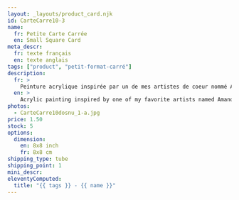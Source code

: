 ```yaml
---
layout: _layouts/product_card.njk
id: CarteCarre10-3
name:
  fr: Petite Carte Carrée
  en: Small Square Card
meta_descr:
  fr: texte français
  en: texte anglais
tags: ["product", "petit-format-carré"]
description:
  fr: >
    Peinture acrylique inspirée par un de mes artistes de coeur nommé Amano Yoshitaka, en apposant les traits de ce couple à l'encre de chine, contrastant avec le fond coloré.
  en: >
    Acrylic painting inspired by one of my favorite artists named Amano Yoshitaka, applying the features of this couple in Indian ink, contrasting with the colored background.
photos:
  - CarteCarre10dosnu_1-a.jpg
price: 1.50
stock: 5
options:
  dimension:
    en: 8x8 inch
    fr: 8x8 cm
shipping_type: tube
shipping_point: 1
mini_descr:
eleventyComputed:
  title: "{{ tags }} - {{ name }}"
---
```

